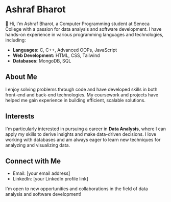 # Ashraf Bharot

👋 Hi, I'm Ashraf Bharot, a Computer Programming student at Seneca College with a passion for data analysis and software development. I have hands-on experience in various programming languages and technologies, including:

- **Languages:** C, C++, Advanced OOPs, JavaScript
- **Web Development:** HTML, CSS, Tailwind
- **Databases:** MongoDB, SQL

## About Me

I enjoy solving problems through code and have developed skills in both front-end and back-end technologies. My coursework and projects have helped me gain experience in building efficient, scalable solutions.

## Interests

I'm particularly interested in pursuing a career in **Data Analysis**, where I can apply my skills to derive insights and make data-driven decisions. I love working with databases and am always eager to learn new techniques for analyzing and visualizing data.

## Connect with Me

- Email: [your email address]
- LinkedIn: [your LinkedIn profile link]

I'm open to new opportunities and collaborations in the field of data analysis and software development!


<!---
ashrafbharot/ashrafbharot is a ✨ special ✨ repository because its `README.md` (this file) appears on your GitHub profile.
You can click the Preview link to take a look at your changes.
--->
